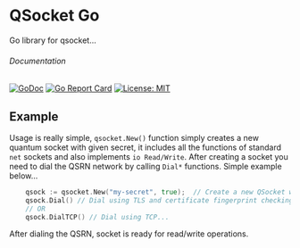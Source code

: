 # QSocket Go
Go library for qsocket...


###### Documentation 
[![GoDoc](https://godoc.org/github.com/qsocket/qsocket-go?status.svg)](http://godoc.org/github.com/qsocket/qsocket-go)
[![Go Report Card](https://goreportcard.com/badge/github.com/qsocket/qs-netcat)](https://goreportcard.com/report/github.com/qsocket/qs-netcat)
[![License: MIT](https://img.shields.io/github/license/qsocket/qsocket-go.svg)](https://raw.githubusercontent.com/qsocket/qsocket-go/master/LICENSE)

## Example
Usage is really simple, `qsocket.New()` function simply creates a new quantum socket with given secret, it includes all the functions of standard `net` sockets and also implements `io Read/Write`. After creating a socket you need to dial the QSRN network by calling `Dial*` functions. Simple example below...
```go
    qsock := qsocket.New("my-secret", true);  // Create a new QSocket with TLS fingerprint checking...
    qsock.Dial() // Dial using TLS and certificate fingerprint checking...
    // OR
    qsock.DialTCP() // Dial using TCP... 

``` 

After dialing the QSRN, socket is ready for read/write operations.
